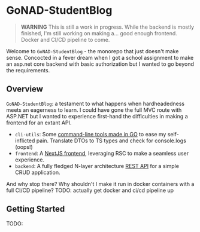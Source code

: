# GoNAD-StudentBlog

> **WARNING**
> This is still a work in progress.
> While the backend is mostly finished, I'm still working on making a... good enough frontend.
> Docker and CI/CD pipeline to come.

Welcome to `GoNAD-StudentBlog` - the monorepo that just doesn't make sense. Concocted in a fever dream when I got a
school assignment to make an asp.net core backend with basic authorization but I wanted to go beyond the requirements.

## Overview

`GoNAD-StudentBlog`: a testament to what happens when hardheadedness meets an eagerness to learn. I could have gone the
full MVC route with ASP.NET but I wanted to experience first-hand the difficulties in making a frontend for an extant
API.

- `cli-utils`: Some [command-line tools made in GO](./cli-utils/) to ease my self-inflicted pain. Translate DTOs to TS
  types and check for console.logs (oops!)
- `frontend`: A [NextJS frontend](./frontend/), leveraging RSC to make a seamless user experience.
- `backend`: A fully fledged N-layer architecture [REST API](./backend/) for a simple CRUD application.

And why stop there? Why shouldn't I make it run in docker containers with a full CI/CD pipeline?
TODO: actually get docker and ci/cd pipeline up

## Getting Started

TODO:
